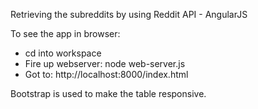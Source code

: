 Retrieving the subreddits by using Reddit API - AngularJS

To see the app in browser:
- cd into workspace
- Fire up webserver:
  node web-server.js
- Got to:
  http://localhost:8000/index.html


Bootstrap is used to make the table responsive.

